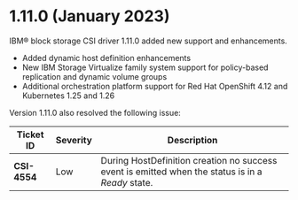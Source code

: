 # 1.11.0 (January 2023)

IBM® block storage CSI driver 1.11.0 added new support and enhancements.
- Added dynamic host definition enhancements
- New IBM Storage Virtualize family system support for policy-based replication and dynamic volume groups
- Additional orchestration platform support for Red Hat OpenShift 4.12 and Kubernetes 1.25 and 1.26

Version 1.11.0 also resolved the following issue:

|Ticket ID|Severity|Description|
|---------|--------|-----------|
|**CSI-4554**|Low|During HostDefinition creation no success event is emitted when the status is in a _Ready_ state.|
